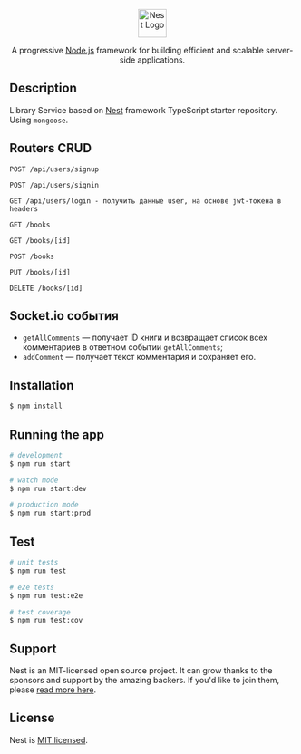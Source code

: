 <p align="center">
  <a href="http://nestjs.com/" target="blank"><img src="https://nestjs.com/img/logo-small.svg" width="50" alt="Nest Logo" /></a>
</p>

  <p align="center">A progressive <a href="http://nodejs.org" target="_blank">Node.js</a> framework for building efficient and scalable server-side applications.</p>
    <p align="center">

## Description


Library Service based on [Nest](https://github.com/nestjs/nest) framework TypeScript starter repository. Using `mongoose`.

## Routers CRUD


```http
POST /api/users/signup

POST /api/users/signin

GET /api/users/login - получить данные user, на основе jwt-токена в headers

GET /books

GET /books/[id]

POST /books

PUT /books/[id]

DELETE /books/[id]
```

## Socket.io события

- `getAllComments` — получает ID книги и возвращает список всех комментариев в ответном событии `getAllComments`;
- `addComment` — получает текст комментария и сохраняет его.

## Installation

```bash
$ npm install
```

## Running the app

```bash
# development
$ npm run start

# watch mode
$ npm run start:dev

# production mode
$ npm run start:prod
```

## Test

```bash
# unit tests
$ npm run test

# e2e tests
$ npm run test:e2e

# test coverage
$ npm run test:cov
```

## Support

Nest is an MIT-licensed open source project. It can grow thanks to the sponsors and support by the amazing backers. If you'd like to join them, please [read more here](https://docs.nestjs.com/support).

## License

Nest is [MIT licensed](LICENSE).
